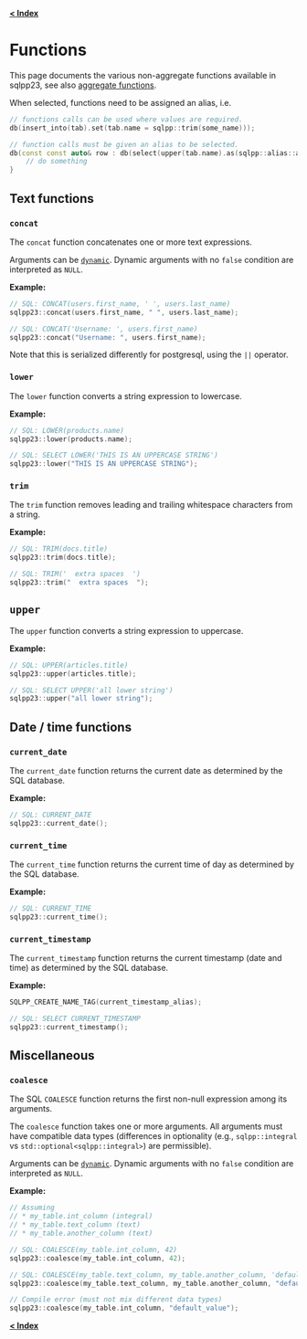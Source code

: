 [**< Index**](/docs/README.md)

# Functions

This page documents the various non-aggregate functions available in sqlpp23, see also [aggregate functions](/docs/aggregate_functions.md).

When selected, functions need to be assigned an alias, i.e.

```c++
// functions calls can be used where values are required.
db(insert_into(tab).set(tab.name = sqlpp::trim(some_name)));

// function calls must be given an alias to be selected.
db(const const auto& row : db(select(upper(tab.name).as(sqlpp::alias::a)))) {
    // do something
}
```

## Text functions

### `concat`

The `concat` function concatenates one or more text expressions.

Arguments can be [`dynamic`](/docs/dynamic.md). Dynamic arguments with no `false` condition are interpreted as `NULL`.

**Example:**

```cpp
// SQL: CONCAT(users.first_name, ' ', users.last_name)
sqlpp23::concat(users.first_name, " ", users.last_name);

// SQL: CONCAT('Username: ', users.first_name)
sqlpp23::concat("Username: ", users.first_name);
```

Note that this is serialized differently for postgresql, using the `||` operator.

### `lower`

The `lower` function converts a string expression to lowercase.

**Example:**

```cpp
// SQL: LOWER(products.name)
sqlpp23::lower(products.name);

// SQL: SELECT LOWER('THIS IS AN UPPERCASE STRING')
sqlpp23::lower("THIS IS AN UPPERCASE STRING");
```

### `trim`

The `trim` function removes leading and trailing whitespace characters from a string.

**Example:**

```cpp
// SQL: TRIM(docs.title)
sqlpp23::trim(docs.title);

// SQL: TRIM('  extra spaces  ')
sqlpp23::trim("  extra spaces  ");
```

## `upper`

The `upper` function converts a string expression to uppercase.

**Example:**

```cpp
// SQL: UPPER(articles.title)
sqlpp23::upper(articles.title);

// SQL: SELECT UPPER('all lower string')
sqlpp23::upper("all lower string");
```

## Date / time functions

### `current_date`

The `current_date` function returns the current date as determined by the SQL database.

**Example:**

```cpp
// SQL: CURRENT_DATE
sqlpp23::current_date();
```

### `current_time`

The `current_time` function returns the current time of day as determined by the SQL database.

**Example:**

```cpp
// SQL: CURRENT_TIME
sqlpp23::current_time();
```

### `current_timestamp`

The `current_timestamp` function returns the current timestamp (date and time) as determined by the SQL database.

**Example:**

```cpp
SQLPP_CREATE_NAME_TAG(current_timestamp_alias);

// SQL: SELECT CURRENT_TIMESTAMP
sqlpp23::current_timestamp();
```

## Miscellaneous

### `coalesce`

The SQL `COALESCE` function returns the first non-null expression among its arguments.

The `coalesce` function takes one or more arguments. All arguments must have compatible data types
(differences in optionality (e.g., `sqlpp::integral` vs `std::optional<sqlpp::integral>`) are permissible).

Arguments can be [`dynamic`](/docs/dynamic.md). Dynamic arguments with no `false` condition are interpreted as `NULL`.

**Example:**

```cpp
// Assuming
// * my_table.int_column (integral)
// * my_table.text_column (text)
// * my_table.another_column (text)

// SQL: COALESCE(my_table.int_column, 42)
sqlpp23::coalesce(my_table.int_column, 42);

// SQL: COALESCE(my_table.text_column, my_table.another_column, 'default_value')
sqlpp23::coalesce(my_table.text_column, my_table.another_column, "default_value");

// Compile error (must not mix different data types)
sqlpp23::coalesce(my_table.int_column, "default_value");
```

[**< Index**](/docs/README.md)

